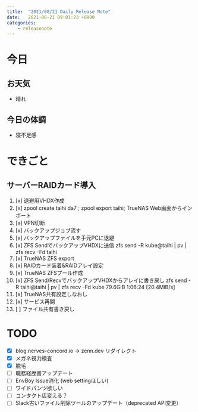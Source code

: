 ```yaml
---
title:  "2021/08/21 Daily Release Note"
date:   2021-08-21 09:01:23 +0900
categories:
    - releasenote
---
```

# 今日

## お天気

* 晴れ

## 今日の体調

* 寝不足感

# できごと

## サーバーRAIDカード導入

1. [x] 退避用VHDX作成
2. [x] zpool create taihi da7 ; zpool export taihi; TrueNAS Web画面からインポート
3. [x] VPN切断
4. [x] バックアップジョブ流す
5. [x] バックアップファイルを手元PCに退避
6. [x] ZFS SendでバックアップVHDXに送信
zfs send -R kube@taihi | pv | zfs recv -Fd taihi
7. [x] TrueNAS ZFS export
8. [x] RAIDカード装着&RAIDアレイ設定
9. [x] TrueNAS ZFSプール作成
10. [x] ZFS Send/RecvでバックアップVHDXからアレイに書き戻し zfs send -R taihi@taihi | pv | zfs recv -Fd kube 79.6GiB 1:06:24 [20.4MiB/s]
11. [x] TrueNAS共有設定しなおし
12. [x] サービス再開
13. [ ] ファイル共有書き戻し



# TODO 

- [x] blog.nerves-concord.io -> zenn.dev リダイレクト
- [x] メガネ視力検査
- [x] 脱毛
- [ ] 職務経歴書アップデート
- [ ] EnvBoy Issue消化 (web settingほしい)
- [ ] ワイドパンツ欲しい
- [ ] コンタクト店変える？
- [ ] Slack古いファイル削除ツールのアップデート（deprecated API変更）
